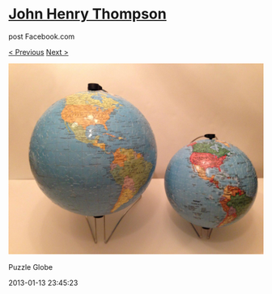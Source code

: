 # [John Henry Thompson](../README.md)
post Facebook.com

[< Previous](2013-01-21-1.md) [Next >](2013-01-13-2.md)

[![](../media/2013-01-13/Puzzle-Globe.jpg)](../README.md)

Puzzle Globe

2013-01-13 23:45:23